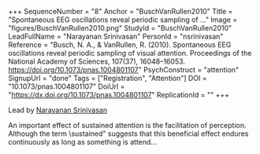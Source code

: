 +++
SequenceNumber = "8"
Anchor = "BuschVanRullen2010"
Title = "Spontaneous EEG oscillations reveal periodic sampling of ..."
Image = "figures/BuschVanRullen2010.png"
StudyId = "BuschVanRullen2010"
LeadFullName = "Narayanan Srinivasan"
PersonId = "nsrinivasan"
Reference = "Busch, N. A., & VanRullen, R. (2010). Spontaneous EEG oscillations reveal periodic sampling of visual attention. Proceedings of the National Academy of Sciences, 107(37), 16048–16053. https://doi.org/10.1073/pnas.1004801107"
PsychConstruct = "attention"
SignupUrl = "done"
Tags = ["Registration", "Attention"]
DOI = "10.1073/pnas.1004801107"
DoiUrl = "https://dx.doi.org/10.1073/pnas.1004801107"
ReplicationId = ""
+++

Lead by [Narayanan Srinivasan](/people/#nsrinivasan)

An important effect of sustained attention is the facilitation of perception. Although the term \sustained\" suggests that this beneficial effect endures continuously as long as something is attend...